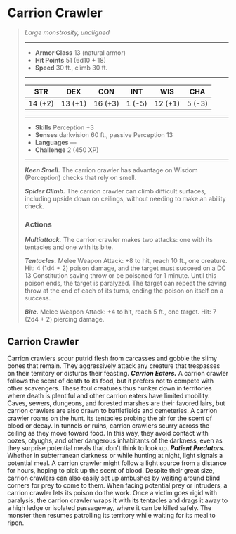 # Carrion Crawler
>*Large monstrosity, unaligned*
>___
>- **Armor Class** 13 (natural armor)
>- **Hit Points** 51 (6d10 + 18)
>- **Speed** 30 ft., climb 30 ft.
>___
>|STR|DEX|CON|INT|WIS|CHA|
>|:---:|:---:|:---:|:---:|:---:|:---:|
>|14 (+2)|13 (+1)|16 (+3)|1 (-5)|12 (+1)|5 (-3)|
>___
>- **Skills** Perception +3
>- **Senses** darkvision 60 ft., passive Perception 13
>- **Languages** —
>- **Challenge** 2 (450 XP)
>___
>***Keen Smell.*** The carrion crawler has advantage on Wisdom (Perception) checks that rely on smell.  
>
>***Spider Climb.*** The carrion crawler can climb difficult surfaces, including upside down on ceilings, without needing to make an ability check.  
>
>### Actions
>***Multiattack.*** The carrion crawler makes two attacks: one with its tentacles and one with its bite.  
>
>***Tentacles.*** Melee Weapon Attack: +8 to hit, reach 10 ft., one creature. Hit: 4 (1d4 + 2) poison damage, and the target must succeed on a DC 13 Constitution saving throw or be poisoned for 1 minute. Until this poison ends, the target is paralyzed. The target can repeat the saving throw at the end of each of its turns, ending the poison on itself on a success.  
>
>***Bite.*** Melee Weapon Attack: +4 to hit, reach 5 ft., one target. Hit: 7 (2d4 + 2) piercing damage.
## Carrion Crawler
Carrion crawlers scour putrid flesh from carcasses and gobble the slimy bones that remain. They aggressively attack any creature that trespasses on their territory or disturbs their feasting.
***Carrion Eaters.*** A carrion crawler follows the scent of death to its food, but it prefers not to compete with other scavengers. These foul creatures thus hunker down in territories where death is plentiful and other carrion eaters have limited mobility. Caves, sewers, dungeons, and forested marshes are their favored lairs, but carrion crawlers are also drawn to battlefields and cemeteries. A carrion crawler roams on the hunt, its tentacles probing the air for the scent of blood or decay. In tunnels or ruins, carrion crawlers scurry across the ceiling as they move toward food. In this way, they avoid contact with oozes, otyughs, and other dangerous inhabitants of the darkness, even as they surprise potential meals that don't think to look up.
***Patient Predators.*** Whether in subterranean darkness or while hunting at night, light signals a potential meal. A carrion crawler might follow a light source from a distance for hours, hoping to pick up the scent of blood. Despite their great size, carrion crawlers can also easily set up ambushes by waiting around blind corners for prey to come to them. When facing potential prey or intruders, a carrion crawler lets its poison do the work. Once a victim goes rigid with paralysis, the carrion crawler wraps it with its tentacles and drags it away to a high ledge or isolated passageway, where it can be killed safely. The monster then resumes patrolling its territory while waiting for its meal to ripen.